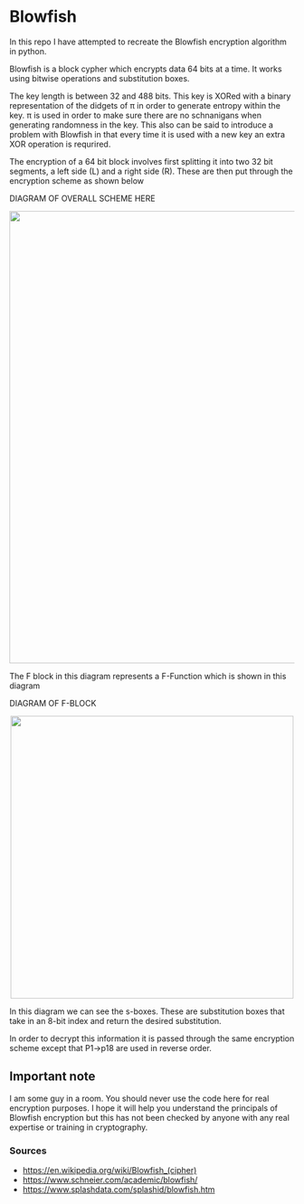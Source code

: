# Blowfish #

In this repo I have attempted to recreate the Blowfish encryption algorithm in python.


Blowfish is a block cypher which encrypts data 64 bits at a time. It works using bitwise operations and substitution boxes. 

The key length is between 32 and 488 bits. This key is XORed with a binary representation of the didgets of &pi; in order to generate entropy within the key. &pi; is used in order to make sure there are no schnanigans when generating randomness in the key. This also can be said to introduce a problem with Blowfish in that every time it is used with a new key an extra XOR operation is requrired. 

The encryption of a 64 bit block involves first splitting it into two 32 bit segments, a left side (L) and a right side (R). These are then put through the encryption scheme as shown below

DIAGRAM OF OVERALL SCHEME HERE

<p align="center">
<image src='./blowfish_full_algorithm.png' width="800px;"></image>
</p>

The F block in this diagram represents a F-Function which is shown in this diagram

DIAGRAM OF F-BLOCK

<p align="center">
<image src='./F-block_diagram.png' width="500px;"></image>
</p>

In this diagram we can see the s-boxes. These are substitution boxes that take in an 8-bit index and return the desired substitution.


In order to decrypt this information it is passed through the same encryption scheme except that P1->p18 are used in reverse order.



## Important note ##

I am some guy in a room. You should never use the code here for real encryption purposes. I hope it will help you understand the principals of Blowfish encryption but this has not been checked by anyone with any real expertise or training in cryptography.

### Sources ###

* https://en.wikipedia.org/wiki/Blowfish_(cipher)
* https://www.schneier.com/academic/blowfish/
* https://www.splashdata.com/splashid/blowfish.htm

